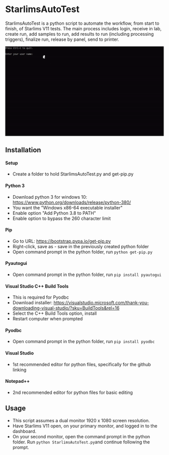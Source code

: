 # StarlimsAutoTest 

StarlimsAutoTest is a python script to automate the workflow, from start to finish, of Starlims V11 tests. The main process includes login, receive in lab, create run, add samples to run, add results to run (including processing triggers), finalize run, release by panel, send to printer.  

<p align="center">
<img src="ezgif.com-video-to-gif.gif"/>
</p>

## Installation

#### Setup
  - Create a folder to hold StarlimsAutoTest.py and get-pip.py
#### Python 3
  - Download python 3 for windows 10: https://www.python.org/downloads/release/python-380/
  - You want the "Windows x86-64 executable installer"
  - Enable option "Add Python 3.8 to PATH"
  - Enable option to bypass the 260 character limit
#### Pip
  - Go to URL: https://bootstrap.pypa.io/get-pip.py
  - Right-click, save as - save in the previously created python folder
  - Open command prompt in the python folder, run ```python get-pip.py```
#### Pyautogui
  - Open command prompt in the python folder, run ```pip install pyautogui```
#### Visual Studio C++ Build Tools
  - This is required for Pyodbc
  - Download installer: https://visualstudio.microsoft.com/thank-you-downloading-visual-studio/?sku=BuildTools&rel=16
  - Select the C++ Build Tools option, install
  - Restart computer when prompted
#### Pyodbc
  - Open command prompt in the python folder, run ```pip install pyodbc```
#### Visual Studio
  - 1st recommended editor for python files, specifically for the github linking
#### Notepad++
  - 2nd recommended editor for python files for basic editing

## Usage
- This script assumes a dual monitor 1920 x 1080 screen resolution.
- Have Starlims V11 open, on your primary monitor, and logged in to the dashboard.
- On your second monitor, open the command prompt in the python folder. Run ```python StarlimsAutoTest.py```and continue following the prompt.
